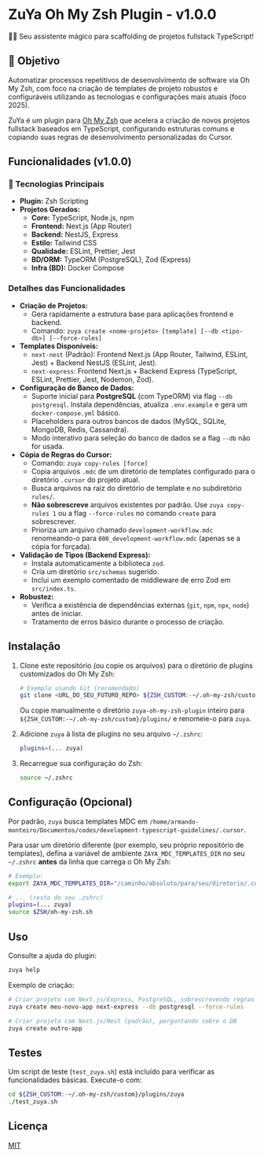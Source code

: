 # ZuYa Oh My Zsh Plugin - v1.0.0

🧙‍♂️ Seu assistente mágico para scaffolding de projetos fullstack TypeScript!

## 🎯 Objetivo

Automatizar processos repetitivos de desenvolvimento de software via Oh My Zsh, com foco na criação de templates de projeto robustos e configuráveis utilizando as tecnologias e configurações mais atuais (foco 2025).

ZuYa é um plugin para [Oh My Zsh](https://ohmyz.sh/) que acelera a criação de novos projetos fullstack
baseados em TypeScript, configurando estruturas comuns e copiando suas regras de desenvolvimento
personalizadas do Cursor.

## Funcionalidades (v1.0.0)

### 🚀 Tecnologias Principais

- **Plugin:** Zsh Scripting
- **Projetos Gerados:**
  - **Core:** TypeScript, Node.js, npm
  - **Frontend:** Next.js (App Router)
  - **Backend:** NestJS, Express
  - **Estilo:** Tailwind CSS
  - **Qualidade:** ESLint, Prettier, Jest
  - **BD/ORM:** TypeORM (PostgreSQL), Zod (Express)
  - **Infra (BD):** Docker Compose

### Detalhes das Funcionalidades

- **Criação de Projetos:**
  - Gera rapidamente a estrutura base para aplicações frontend e backend.
  - Comando: `zuya create <nome-projeto> [template] [--db <tipo-db>] [--force-rules]`
- **Templates Disponíveis:**
  - `next-nest` (Padrão): Frontend Next.js (App Router, Tailwind, ESLint, Jest) + Backend NestJS (ESLint,
    Jest).
  - `next-express`: Frontend Next.js + Backend Express (TypeScript, ESLint, Prettier, Jest, Nodemon, Zod).
- **Configuração de Banco de Dados:**
  - Suporte inicial para **PostgreSQL** (com TypeORM) via flag `--db postgresql`. Instala dependências,
    atualiza `.env.example` e gera um `docker-compose.yml` básico.
  - Placeholders para outros bancos de dados (MySQL, SQLite, MongoDB, Redis, Cassandra).
  - Modo interativo para seleção do banco de dados se a flag `--db` não for usada.
- **Cópia de Regras do Cursor:**
  - Comando: `zuya copy-rules [force]`
  - Copia arquivos `.mdc` de um diretório de templates configurado para o diretório `.cursor` do projeto
    atual.
  - Busca arquivos na raiz do diretório de template e no subdiretório `rules/`.
  - **Não sobrescreve** arquivos existentes por padrão. Use `zuya copy-rules 1` ou a flag `--force-rules` no
    comando `create` para sobrescrever.
  - Prioriza um arquivo chamado `development-workflow.mdc` renomeando-o para `000_development-workflow.mdc`
    (apenas se a cópia for forçada).
- **Validação de Tipos (Backend Express):**
  - Instala automaticamente a biblioteca `zod`.
  - Cria um diretório `src/schemas` sugerido.
  - Inclui um exemplo comentado de middleware de erro Zod em `src/index.ts`.
- **Robustez:**
  - Verifica a existência de dependências externas (`git`, `npm`, `npx`, `node`) antes de iniciar.
  - Tratamento de erros básico durante o processo de criação.

## Instalação

1.  Clone este repositório (ou copie os arquivos) para o diretório de plugins customizados do Oh My Zsh:

    ```bash
    # Exemplo usando Git (recomendado)
    git clone <URL_DO_SEU_FUTURO_REPO> ${ZSH_CUSTOM:-~/.oh-my-zsh/custom}/plugins/zuya
    ```

    Ou copie manualmente o diretório `zuya-oh-my-zsh-plugin` inteiro para
    `${ZSH_CUSTOM:-~/.oh-my-zsh/custom}/plugins/` e renomeie-o para `zuya`.

2.  Adicione `zuya` à lista de plugins no seu arquivo `~/.zshrc`:

    ```zsh
    plugins=(... zuya)
    ```

3.  Recarregue sua configuração do Zsh:
    ```zsh
    source ~/.zshrc
    ```

## Configuração (Opcional)

Por padrão, `zuya` busca templates MDC em
`/home/armando-monteiro/Documentos/codes/development-typescript-guidelines/.cursor`.

Para usar um diretório diferente (por exemplo, seu próprio repositório de templates), defina a variável de
ambiente `ZAYA_MDC_TEMPLATES_DIR` no seu `~/.zshrc` **antes** da linha que carrega o Oh My Zsh:

```zsh
# Exemplo:
export ZAYA_MDC_TEMPLATES_DIR="/caminho/absoluto/para/seu/diretorio/.cursor"

# ... (resto do seu .zshrc)
plugins=(... zuya)
source $ZSH/oh-my-zsh.sh
```

## Uso

Consulte a ajuda do plugin:

```bash
zuya help
```

Exemplo de criação:

```bash
# Criar projeto com Next.js/Express, PostgreSQL, sobrescrevendo regras MDC
zuya create meu-novo-app next-express --db postgresql --force-rules

# Criar projeto com Next.js/Nest (padrão), perguntando sobre o DB
zuya create outro-app
```

## Testes

Um script de teste (`test_zuya.sh`) está incluído para verificar as funcionalidades básicas. Execute-o com:

```bash
cd ${ZSH_CUSTOM:-~/.oh-my-zsh/custom}/plugins/zuya
./test_zuya.sh
```

## Licença

[MIT](LICENSE)
